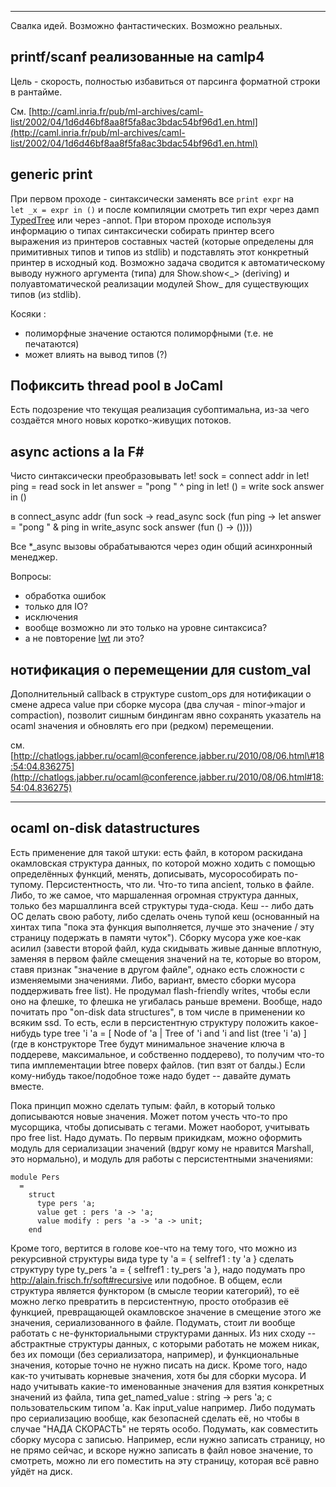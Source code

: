 * * * * *

Свалка идей. Возможно фантастических. Возможно реальных.

## printf/scanf реализованные на camlp4

Цель - скорость, полностью избавиться от парсинга форматной строки в
рантайме.

См.
[http://caml.inria.fr/pub/ml-archives/caml-list/2002/04/1d6d46bf8aa8f5fa8ac3bdac54bf96d1.en.html](http://caml.inria.fr/pub/ml-archives/caml-list/2002/04/1d6d46bf8aa8f5fa8ac3bdac54bf96d1.en.html)

## generic print

При первом проходе - синтаксически заменять все `print expr` на
`let _x = expr in ()` и после компиляции смотреть тип expr через дамп
[TypedTree](kamlo_wiki/blob/master/TypedTree.md) или через -annot. При втором
проходе используя информацию о типах синтаксически собирать принтер
всего выражения из принтеров составных частей (которые определены для
примитивных типов и типов из stdlib) и подставлять этот конкретный
принтер в исходный код. Возможно задача сводится к автоматическому
выводу нужного аргумента (типа) для Show.show<\_\> (deriving) и
полуавтоматической реализации модулей Show\_ для существующих типов (из
stdlib).

Косяки :

-   полиморфные значение остаются полиморфными (т.е. не печатаются)
-   может влиять на вывод типов (?)

## Пофиксить thread pool в JoCaml

Есть подозрение что текущая реализация субоптимальна, из-за чего
создаётся много новых коротко-живущих потоков.

## async actions a la F\#

Чисто синтаксически преобразовывать
    let! sock = connect addr in
    let! ping = read sock in
    let answer = "pong " ^ ping in
    let! () = write sock answer in
    ()

в
    connect_async addr (fun sock ->
    read_async sock (fun ping ->
    let answer = "pong " & ping in
    write_async sock answer (fun () -> ())))

Все \*\_async вызовы обрабатываются через один общий асинхронный
менеджер.

Вопросы:

-   обработка ошибок
-   только для IO?
-   исключения
-   вообще возможно ли это только на уровне синтаксиса?
-   а не повторение [lwt](kamlo_wiki/blob/master/lwt.md) ли это?

## нотификация о перемещении для custom\_val

Дополнительный callback в структуре custom\_ops для нотификации о смене
адреса value при сборке мусора (два случая - minor-\>major и
compaction), позволит сишным биндингам явно сохранять указатель на ocaml
значения и обновлять его при (редком) перемещении.

см.
[http://chatlogs.jabber.ru/ocaml@conference.jabber.ru/2010/08/06.html\#18:54:04.836275](http://chatlogs.jabber.ru/ocaml@conference.jabber.ru/2010/08/06.html#18:54:04.836275)

* * * * *

## ocaml on-disk datastructures

Есть применение для такой штуки: есть файл, в котором раскидана окамловская структура данных, по которой можно ходить с помощью определённых функций, менять, дописывать, мусорособирать по-тупому.
Персистентность, что ли.  Что-то типа ancient, только в файле.  Либо, то же самое, что маршаленная огромная структура данных, только без маршаллинга всей структуры туда-сюда.  Кеш -- либо дать ОС делать свою работу, либо сделать очень тупой кеш (основанный на хинтах типа "пока эта функция выполняется, лучше это значение / эту страницу подержать в памяти чуток").
Сборку мусора уже кое-как асилил (завести второй файл, куда скидывать живые данные вплотную, заменяя в первом файле смещения значений на те, которые во втором, ставя признак "значение в другом файле", однако есть сложности с изменяемыми значениями.  Либо, вариант, вместо сборки мусора поддерживать free list).  Не продумал flash-friendly writes, чтобы если оно на флешке, то флешка не угибалась раньше времени.  Вообще, надо почитать про "on-disk data structures", в том числе в применении ко всяким ssd.
То есть, если в персистентную структуру положить какое-нибудь type tree 'i 'a = [ Node of 'a | Tree of 'i and 'i and list (tree 'i 'a) ] (где в конструкторе Tree будут минимальное значение ключа в поддереве, максимальное, и собственно поддерево), то получим что-то типа имплементации btree поверх файлов.  (тип взят от балды.)
Если кому-нибудь такое/подобное тоже надо будет -- давайте думать вместе.

Пока принцип можно сделать тупым: файл, в который только дописываются новые значения.  Может потом учесть что-то про мусорщика, чтобы дописывать с тегами.  Может наоборот, учитывать про free list.  Надо думать.
По первым прикидкам, можно оформить модуль для сериализации значений (вдруг кому не нравится Marshall, это нормально), и модуль для работы с персистентными значениями:

    module Pers
      =
        struct
          type pers 'a;
          value get : pers 'a -> 'a;
          value modify : pers 'a -> 'a -> unit;
        end

Кроме того, вертится в голове кое-что на тему того, что можно из рекурсивной структуры вида type ty 'a = { selfref1 : ty 'a } сделать структуру type ty_pers 'a = { selfref1 : ty_pers 'a }, надо подумать про http://alain.frisch.fr/soft#recursive или подобное.  В общем, если структура является функтором (в смысле теории категорий), то её можно легко превратить в персистентную, просто отобразив её функцией, превращающей окамловское значение в смещение этого же значения, сериализованного в файле.  Подумать, стоит ли вообще работать с не-функториальными структурами данных.  Из них сходу -- абстрактные структуры данных, с которыми работать не можем никак, без их помощи (без сериализатора, например), и функциональные значения, которые точно не нужно писать на диск.
Кроме того, надо как-то учитывать корневые значения, хотя бы для сборки мусора.  И надо учитывать какие-то именованные значения для взятия конкретных значений из файла, типа
 get_named_value : string -> pers 'a;
с пользовательским типом 'a.  Как input_value например.  Либо подумать про сериализацию вообще, как безопасней сделать её, но чтобы в случае "НАДА СКОРАСТЬ" не терять особо.
Подумать, как совместить сборку мусора с записью.  Например, если нужно записать страницу, но не прямо сейчас, и вскоре нужно записать в файл новое значение, то смотреть, можно ли его поместить на эту страницу, которая всё равно уйдёт на диск.

